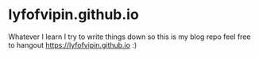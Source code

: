 # lyfofvipin.github.io
Whatever I learn I try to write things down so this is my blog repo feel free to hangout https://lyfofvipin.github.io :)
